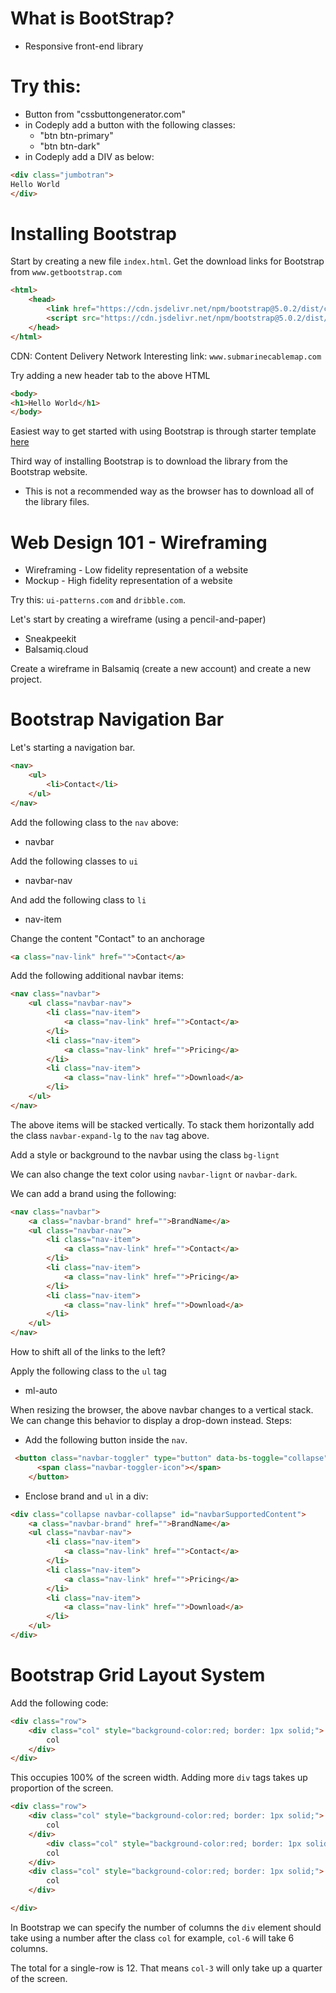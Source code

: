 # What is BootStrap?
- Responsive front-end library

# Try this:
- Button from "cssbuttongenerator.com"
- in Codeply add a button with the following classes:
    - "btn btn-primary"
    - "btn btn-dark"
- in Codeply add a DIV as below:
```html
<div class="jumbotran">
Hello World
</div>
```

# Installing Bootstrap
Start by creating a new file `index.html`.
Get the download links for Bootstrap from `www.getbootstrap.com`
```html
<html>
    <head>
        <link href="https://cdn.jsdelivr.net/npm/bootstrap@5.0.2/dist/css/bootstrap.min.css" rel="stylesheet" integrity="sha384-EVSTQN3/azprG1Anm3QDgpJLIm9Nao0Yz1ztcQTwFspd3yD65VohhpuuCOmLASjC" crossorigin="anonymous">
        <script src="https://cdn.jsdelivr.net/npm/bootstrap@5.0.2/dist/js/bootstrap.bundle.min.js" integrity="sha384-MrcW6ZMFYlzcLA8Nl+NtUVF0sA7MsXsP1UyJoMp4YLEuNSfAP+JcXn/tWtIaxVXM" crossorigin="anonymous"></script>
    </head>
</html>
```
CDN: Content Delivery Network
Interesting link: `www.submarinecablemap.com`

Try adding a new header tab to the above HTML
```html
<body>
<h1>Hello World</h1>
</body>
```
Easiest way to get started with using Bootstrap is through starter template [here](https://getbootstrap.com/docs/5.0/getting-started/introduction/#starter-template)

Third way of installing Bootstrap is to download the library from the Bootstrap website.
- This is not a recommended way as the browser has to download all of the library files.


# Web Design 101 - Wireframing
- Wireframing - Low fidelity representation of a website
- Mockup - High fidelity representation of a website

Try this: `ui-patterns.com` and `dribble.com`.

Let's start by creating a wireframe (using a pencil-and-paper)
- Sneakpeekit
- Balsamiq.cloud

Create a wireframe in Balsamiq (create a new account) and create a new project.

# Bootstrap Navigation Bar
Let's starting a navigation bar.

```html
<nav>
    <ul>
        <li>Contact</li>
    </ul>
</nav>
```
Add the following class to the `nav` above:
- navbar

Add the following classes to `ui`
- navbar-nav

And add the following class to `li`
- nav-item

Change the content "Contact" to an anchorage
```html
<a class="nav-link" href="">Contact</a>
```

Add the following additional navbar items:

```html
<nav class="navbar">
    <ul class="navbar-nav">
        <li class="nav-item">
            <a class="nav-link" href="">Contact</a>
        </li>
        <li class="nav-item">
            <a class="nav-link" href="">Pricing</a>
        </li>
        <li class="nav-item">
            <a class="nav-link" href="">Download</a>
        </li>
    </ul>
</nav>
```

The above items will be stacked vertically. To stack them horizontally add the class `navbar-expand-lg` to the `nav` tag above.

Add a style or background to the navbar using the class `bg-lignt`

We can also change the text color using `navbar-lignt` or `navbar-dark`.

We can add a brand using the following:
```html
<nav class="navbar">
    <a class="navbar-brand" href="">BrandName</a>
    <ul class="navbar-nav">
        <li class="nav-item">
            <a class="nav-link" href="">Contact</a>
        </li>
        <li class="nav-item">
            <a class="nav-link" href="">Pricing</a>
        </li>
        <li class="nav-item">
            <a class="nav-link" href="">Download</a>
        </li>
    </ul>
</nav>
```

How to shift all of the links to the left?

Apply the following class to the `ul` tag
- ml-auto

When resizing the browser, the above navbar changes to a vertical stack. We can change this behavior to display a drop-down instead.
Steps:
- Add the following button inside the `nav`.
```html
 <button class="navbar-toggler" type="button" data-bs-toggle="collapse" data-bs-target="#navbarSupportedContent" aria-controls="navbarSupportedContent" aria-expanded="false" aria-label="Toggle navigation">
      <span class="navbar-toggler-icon"></span>
    </button>
```

- Enclose brand and `ul` in a div:
```html
<div class="collapse navbar-collapse" id="navbarSupportedContent">
    <a class="navbar-brand" href="">BrandName</a>
    <ul class="navbar-nav">
        <li class="nav-item">
            <a class="nav-link" href="">Contact</a>
        </li>
        <li class="nav-item">
            <a class="nav-link" href="">Pricing</a>
        </li>
        <li class="nav-item">
            <a class="nav-link" href="">Download</a>
        </li>
    </ul>
</div>
```

# Bootstrap Grid Layout System
Add the following code:
```html
<div class="row">
    <div class="col" style="background-color:red; border: 1px solid;">
        col
    </div>
</div>
```
This occupies 100% of the screen width. Adding more `div` tags takes up proportion of the screen.
```html
<div class="row">
    <div class="col" style="background-color:red; border: 1px solid;">
        col
    </div>
        <div class="col" style="background-color:red; border: 1px solid;">
        col
    </div>
    <div class="col" style="background-color:red; border: 1px solid;">
        col
    </div>

</div>
```

In Bootstrap we can specify the number of columns the `div` element should take using a number after the class `col` for example, `col-6` will take 6 columns.

The total for a single-row is 12. That means `col-3` will only take up a quarter of the screen.


